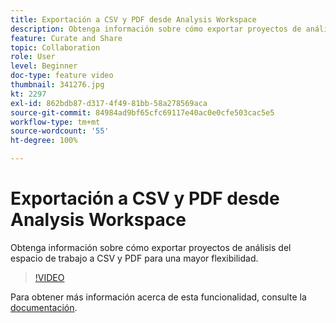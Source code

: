 ```yaml
---
title: Exportación a CSV y PDF desde Analysis Workspace
description: Obtenga información sobre cómo exportar proyectos de análisis del espacio de trabajo a CSV y PDF para una mayor flexibilidad.
feature: Curate and Share
topic: Collaboration
role: User
level: Beginner
doc-type: feature video
thumbnail: 341276.jpg
kt: 2297
exl-id: 862bdb87-d317-4f49-81bb-58a278569aca
source-git-commit: 84984ad9bf65cfc69117e40ac0e0cfe503cac5e5
workflow-type: tm+mt
source-wordcount: '55'
ht-degree: 100%

---
```


# Exportación a CSV y PDF desde Analysis Workspace

Obtenga información sobre cómo exportar proyectos de análisis del espacio de trabajo a CSV y PDF para una mayor flexibilidad.

>[!VIDEO](https://video.tv.adobe.com/v/3445725/?quality=12&learn=on&captions=spa)

Para obtener más información acerca de esta funcionalidad, consulte la [documentación](https://experienceleague.adobe.com/docs/analytics/analyze/analysis-workspace/curate-share/download-send.html?lang=es).
